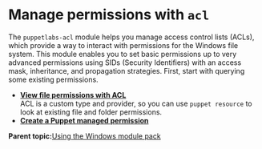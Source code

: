 # Manage permissions with `acl`

The `puppetlabs-acl` module helps you manage access control lists \(ACLs\), which provide a way to interact with permissions for the Windows file system. This module enables you to set basic permissions up to very advanced permissions using SIDs \(Security Identifiers\) with an access mask, inheritance, and propagation strategies. First, start with querying some existing permissions.

-   **[View file permissions with ACL](view_file_permissions_with_acl.md)**  
ACL is a custom type and provider, so you can use `puppet resource` to look at existing file and folder permissions.
-   **[Create a Puppet managed permission](create_puppet_managed_permission.md)**  


**Parent topic:**[Using the Windows module pack](installing_and_using_windows_modules.md)

